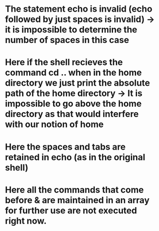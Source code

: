 # The statement echo    is invalid (echo followed by just spaces is invalid) -> it is impossible to determine the number of spaces in this case
# Here if the shell recieves the command cd .. when in the home directory we just print the absolute path of the home directory -> It is impossible to go above the home directory as that would interfere with our notion of home
# Here the spaces and tabs are retained in echo (as in the original shell)
# Here all the commands that come before & are maintained in an array for further use are not executed right now.
